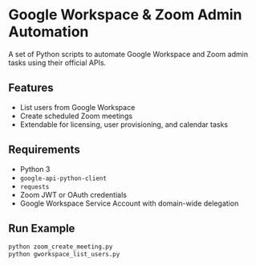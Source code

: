 # Google Workspace & Zoom Admin Automation

A set of Python scripts to automate Google Workspace and Zoom admin tasks using their official APIs.

## Features
- List users from Google Workspace
- Create scheduled Zoom meetings
- Extendable for licensing, user provisioning, and calendar tasks

## Requirements
- Python 3
- `google-api-python-client`
- `requests`
- Zoom JWT or OAuth credentials
- Google Workspace Service Account with domain-wide delegation

## Run Example
```bash
python zoom_create_meeting.py
python gworkspace_list_users.py
```
